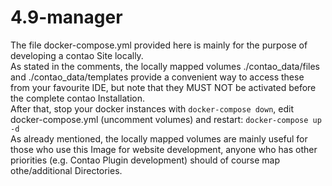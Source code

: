 # 4.9-manager
The file docker-compose.yml provided here is mainly for the purpose of developing a contao Site locally.  
As stated in the comments, the locally mapped volumes ./contao_data/files and ./contao_data/templates
provide a convenient way to access these from your favourite IDE, but note that they MUST NOT be activated
before the complete contao Installation.    
After that, stop your docker instances with `docker-compose down`, edit docker-compose.yml (uncomment volumes)
and restart: `docker-compose up -d`  
As already mentioned, the locally mapped volumes are mainly useful for those who use this Image for website development, anyone who has other priorities (e.g. Contao Plugin development) should of course map othe/additional Directories.

